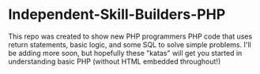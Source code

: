 # Independent-Skill-Builders-PHP

This repo was created to show new PHP programmers PHP code that uses return statements, basic logic, and some SQL to solve simple problems. I'll be adding more soon, but hopefully these "katas" will get you started in understanding basic PHP (without HTML embedded throughout!)
